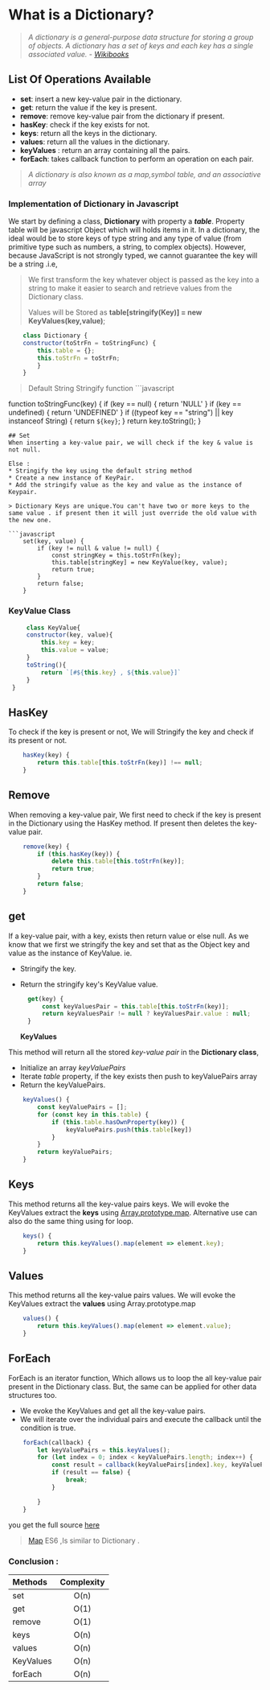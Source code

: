 # What is a Dictionary?

> _A dictionary is a general-purpose data structure for storing a group of objects. A dictionary has a set of keys and each key has a single associated value._ - [_Wikibooks_](https://en.wikibooks.org/wiki/A-level_Computing/AQA/Paper_1/Fundamentals_of_data_structures/Dictionaries#:~:text=A%20dictionary%20is%20a%20general,has%20a%20single%20associated%20value.&text=Different%20languages%20enforce%20different%20type,often%20implemented%20as%20hash%20tables.)

## List Of Operations Available

* **set**: insert a new key-value pair in the dictionary.
* **get**: return the value if the key is present.
* **remove**: remove key-value pair from the dictionary if present.
* **hasKey**: check if the key exists for not.
* **keys**: return all the keys in the dictionary. 
* **values**: return all the values in the dictionary. 
* **keyValues** : return an array containing all the pairs.
* **forEach**:  takes callback function to perform an operation on each pair.

> _A dictionary is also known as a map,symbol table, and an associative array_

### Implementation of Dictionary in Javascript

We start by defining a class, **Dictionary** with property a _**table**_. Property table will be javascript Object which will holds items in it. In a dictionary, the ideal would be to store keys of type string and any type of value \(from primitive type such as numbers, a string, to complex objects\). However, because JavaScript is not strongly typed, we cannot guarantee the key will be a string .i.e,

> We first transform the key whatever object is passed as the key into a string to make it easier to search and retrieve values from the Dictionary class.
>
> Values will be Stored as **table\[stringify\(Key\)\] = new KeyValues\(key,value\)**;

```javascript
    class Dictionary {
    constructor(toStrFn = toStringFunc) {
        this.table = {};
        this.toStrFn = toStrFn;
        }
    }
```

> Default String Stringify function \`\`\`javascript

function toStringFunc\(key\) { if \(key == null\) { return 'NULL' } if \(key == undefined\) { return 'UNDEFINED' } if \(\(typeof key == "string"\) \|\| key instanceof String\) { return `${key}`; } return key.toString\(\); }

```text
## Set
When inserting a key-value pair, we will check if the key & value is not null. 

Else : 
* Stringify the key using the default string method
* Create a new instance of KeyPair.
* Add the stringify value as the key and value as the instance of Keypair.

> Dictionary Keys are unique.You can't have two or more keys to the same value . if present then it will just override the old value with the new one.

```javascript 
    set(key, value) {
        if (key != null & value != null) {
            const stringKey = this.toStrFn(key);
            this.table[stringKey] = new KeyValue(key, value);
            return true;
        }
        return false;
    }
```

### KeyValue Class

```javascript
     class KeyValue{
     constructor(key, value){
         this.key = key;
         this.value = value;
     }
     toString(){
         return `[#${this.key} , ${this.value}]`
     }
 }
```

## HasKey

To check if the key is present or not, We will Stringify the key and check if its present or not.

```javascript
    hasKey(key) {
        return this.table[this.toStrFn(key)] !== null;
    }
```

## Remove

When removing a key-value pair, We first need to check if the key is present in the Dictionary using the HasKey method. If present then deletes the key-value pair.

```javascript
    remove(key) {
        if (this.hasKey(key)) {
            delete this.table[this.toStrFn(key)];
            return true;
        }
        return false;
    }
```

## get

If a key-value pair, with a key, exists then return value or else null. As we know that we first we stringify the key and set that as the Object key and value as the instance of KeyValue. ie.

* Stringify the key. 
* Return the stringify key's KeyValue value.

  ```javascript
    get(key) {
        const keyValuesPair = this.table[this.toStrFn(key)];
        return keyValuesPair != null ? keyValuesPair.value : null;
    }
  ```

  **KeyValues**

This method will return all the stored _key-value pair_ in the **Dictionary class**,

* Initialize an array _keyValuePairs_
* Iterate _table_ property, if the key exists then push to  keyValuePairs array
* Return the keyValuePairs.

```javascript
    keyValues() {
        const keyValuePairs = [];
        for (const key in this.table) {
            if (this.table.hasOwnProperty(key)) {
                keyValuePairs.push(this.table[key])
            }
        }
        return keyValuePairs;
    }
```

## Keys

This method returns all the key-value pairs keys. We will evoke the KeyValues extract the **keys** using [Array.prototype.map](https://developer.mozilla.org/en-US/docs/Web/JavaScript/Reference/Global_Objects/Array/map). Alternative use can also do the same thing using for loop.

```javascript
    keys() {
        return this.keyValues().map(element => element.key);
    }
```

## Values

This method returns all the key-value pairs values. We will evoke the KeyValues extract the **values** using Array.prototype.map

```javascript
    values() {
        return this.keyValues().map(element => element.value);
    }
```

## ForEach

ForEach is an iterator function, Which allows us to loop the all key-value pair present in the Dictionary class. But, the same can be applied for other data structures too.

* We evoke the KeyValues and get all the key-value pairs.
* We will iterate over the individual pairs and execute the callback until the condition is true. 

```javascript
    forEach(callback) {
        let keyValuePairs = this.keyValues();
        for (let index = 0; index < keyValuePairs.length; index++) {
            const result = callback(keyValuePairs[index].key, keyValuePairs[index].value);
            if (result == false) {
                break;
            }

        }
    }
```

you get the full source [here](https://github.com/swarup260/Learning_Algorithms/blob/master/data_structure/Dictionary.js)

> [Map](https://developer.mozilla.org/en-US/docs/Web/JavaScript/Reference/Global_Objects/Map) ES6 ,Is similar to Dictionary .

### Conclusion :

| Methods | Complexity |
| :--- | :---: |
| set | O\(n\) |
| get | O\(1\) |
| remove | O\(1\) |
| keys | O\(n\) |
| values | O\(n\) |
| KeyValues | O\(n\) |
| forEach | O\(n\) |

